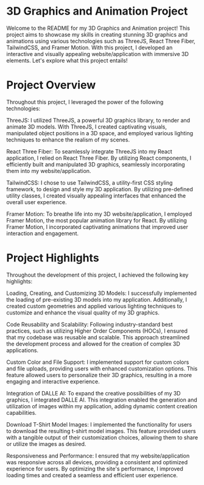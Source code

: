 # 3D Graphics and Animation Project
Welcome to the README for my 3D Graphics and Animation project! This project aims to showcase my skills in creating stunning 3D graphics and animations using various technologies such as ThreeJS, React Three Fiber, TailwindCSS, and Framer Motion. With this project, I developed an interactive and visually appealing website/application with immersive 3D elements. Let's explore what this project entails!

# Project Overview
Throughout this project, I leveraged the power of the following technologies:

ThreeJS: I utilized ThreeJS, a powerful 3D graphics library, to render and animate 3D models. With ThreeJS, I created captivating visuals, manipulated object positions in a 3D space, and employed various lighting techniques to enhance the realism of my scenes.

React Three Fiber: To seamlessly integrate ThreeJS into my React application, I relied on React Three Fiber. By utilizing React components, I efficiently built and manipulated 3D graphics, seamlessly incorporating them into my website/application.

TailwindCSS: I chose to use TailwindCSS, a utility-first CSS styling framework, to design and style my 3D application. By utilizing pre-defined utility classes, I created visually appealing interfaces that enhanced the overall user experience.

Framer Motion: To breathe life into my 3D website/application, I employed Framer Motion, the most popular animation library for React. By utilizing Framer Motion, I incorporated captivating animations that improved user interaction and engagement.

# Project Highlights
Throughout the development of this project, I achieved the following key highlights:

Loading, Creating, and Customizing 3D Models: I successfully implemented the loading of pre-existing 3D models into my application. Additionally, I created custom geometries and applied various lighting techniques to customize and enhance the visual quality of my 3D graphics.

Code Reusability and Scalability: Following industry-standard best practices, such as utilizing Higher Order Components (HOCs), I ensured that my codebase was reusable and scalable. This approach streamlined the development process and allowed for the creation of complex 3D applications.

Custom Color and File Support: I implemented support for custom colors and file uploads, providing users with enhanced customization options. This feature allowed users to personalize their 3D graphics, resulting in a more engaging and interactive experience.

Integration of DALLE AI: To expand the creative possibilities of my 3D graphics, I integrated DALLE AI. This integration enabled the generation and utilization of images within my application, adding dynamic content creation capabilities.

Download T-Shirt Model Images: I implemented the functionality for users to download the resulting t-shirt model images. This feature provided users with a tangible output of their customization choices, allowing them to share or utilize the images as desired.

Responsiveness and Performance: I ensured that my website/application was responsive across all devices, providing a consistent and optimized experience for users. By optimizing the site's performance, I improved loading times and created a seamless and efficient user experience.


